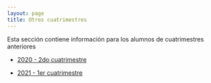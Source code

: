 ```yaml
---
layout: page
title: Otros cuatrimestres
---
```


Esta sección contiene información para los alumnos de cuatrimestres anteriores

- [2020 - 2do cuatrimestre](cuatrimestres-anteriores/2020-2c/)

- [2021 - 1er cuatrimestre](cuatrimestres-anteriores/2021-1c/)